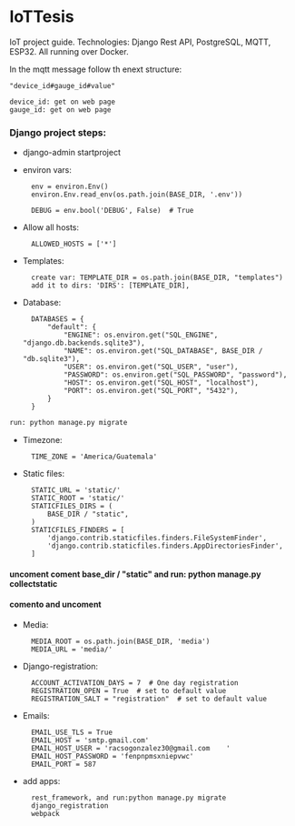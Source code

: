# IoTTesis
IoT project guide. Technologies: Django Rest API, PostgreSQL, MQTT, ESP32. All running over Docker.

In the mqtt message follow th enext structure:

    "device_id#gauge_id#value"

    device_id: get on web page
    gauge_id: get on web page

### Django project steps:

- django-admin startproject <name> <path>
- environ vars:
        
        env = environ.Env()
        environ.Env.read_env(os.path.join(BASE_DIR, '.env'))

        DEBUG = env.bool('DEBUG', False)  # True

- Allow all hosts: 

        ALLOWED_HOSTS = ['*']

- Templates:
        
        create var: TEMPLATE_DIR = os.path.join(BASE_DIR, "templates")
        add it to dirs: 'DIRS': [TEMPLATE_DIR],

- Database:
        
        DATABASES = {
            "default": {
                "ENGINE": os.environ.get("SQL_ENGINE", "django.db.backends.sqlite3"),
                "NAME": os.environ.get("SQL_DATABASE", BASE_DIR / "db.sqlite3"),
                "USER": os.environ.get("SQL_USER", "user"),
                "PASSWORD": os.environ.get("SQL_PASSWORD", "password"),
                "HOST": os.environ.get("SQL_HOST", "localhost"),
                "PORT": os.environ.get("SQL_PORT", "5432"),
            }
        }

```sh
run: python manage.py migrate
```

- Timezone: 

        TIME_ZONE = 'America/Guatemala'

- Static files:

        STATIC_URL = 'static/'
        STATIC_ROOT = 'static/'
        STATICFILES_DIRS = (
            BASE_DIR / "static",
        )
        STATICFILES_FINDERS = [
            'django.contrib.staticfiles.finders.FileSystemFinder',
            'django.contrib.staticfiles.finders.AppDirectoriesFinder',
        ]

 #### uncoment coment base_dir / "static" and run: python manage.py collectstatic
 #### comento and uncoment

- Media:

        MEDIA_ROOT = os.path.join(BASE_DIR, 'media')
        MEDIA_URL = 'media/'

- Django-registration:

        ACCOUNT_ACTIVATION_DAYS = 7  # One day registration
        REGISTRATION_OPEN = True  # set to default value
        REGISTRATION_SALT = "registration"  # set to default value
    
- Emails:

        EMAIL_USE_TLS = True
        EMAIL_HOST = 'smtp.gmail.com'
        EMAIL_HOST_USER = 'racsogonzalez30@gmail.com    '
        EMAIL_HOST_PASSWORD = 'fenpnpmsxniepvwc'
        EMAIL_PORT = 587
    
- add apps:
        
        rest_framework, and run:python manage.py migrate
        django_registration
        webpack

